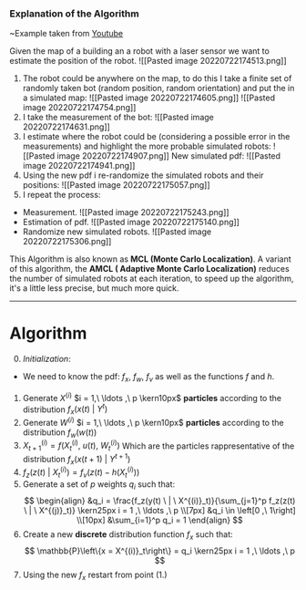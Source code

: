 ### Explanation of the Algorithm
~Example taken from [Youtube](https://www.youtube.com/watch?v=NrzmH_yerBU)

Given the map of a building an a robot with a laser sensor we want to estimate the position of the robot.
![[Pasted image 20220722174513.png]]

1. The robot could be anywhere on the map, to do this I take a finite set of randomly taken bot (random position, random orientation) and put the in a simulated map:
![[Pasted image 20220722174605.png]]
![[Pasted image 20220722174754.png]]
2. I take the measurement of the bot:
![[Pasted image 20220722174631.png]]
3. I estimate where the robot could be (considering a possible error in the measurements) and highlight the more probable simulated robots:
![[Pasted image 20220722174907.png]]
New simulated pdf:
![[Pasted image 20220722174941.png]]
4. Using the new pdf i re-randomize the simulated robots and their positions:
![[Pasted image 20220722175057.png]]
5. I repeat the process:
- Measurement.
![[Pasted image 20220722175243.png]]
- Estimation of pdf.
![[Pasted image 20220722175140.png]]
- Randomize new simulated robots.
![[Pasted image 20220722175306.png]]

This Algorithm is also known as **MCL (Monte Carlo Localization)**.
A variant of this algorithm, the **AMCL ( Adaptive Monte Carlo Localization)** reduces the number of simulated robots at each iteration, to speed up the algorithm, it's a little less precise, but much more quick.

---
# Algorithm
0. *Initialization*:
- We need to know the pdf: $f_x$, $f_w$, $f_v$ as well as the functions $f$ and $h$.
1. Generate $X^{(i)}$ $i = 1,\ \ldots ,\ p \kern10px$ **particles** according to the distribution $f_x(x(t) \ | \ Y^{t})$
2. Generate $W^{(i)}$ $i = 1,\ \ldots ,\ p \kern10px$ **particles** according to the distribution $f_w(w(t))$
3. $X^{(i)}_{t+1} = f\left(X^{(i)}_t ,\ u(t) ,\ W^{(i)}_t\right)$
Which are the particles rappresentative of the distribution $f_x(x(t+1) \ | \ Y^{t+1})$
4. $f_z(z(t)  \ |  \ X^{(i)}_t) = f_v\left(z(t) - h(X^{(i)}_t) \right)$
5. Generate a set of $p$ weights $q_i$ such that:
$$
\begin{align}
&q_i = \frac{f_z(y(t) \ | \ X^{(i)}_t)}{\sum_{j=1}^p f_z(z(t) \ | \ X^{(j)}_t)}
\kern25px i = 1 ,\ \ldots ,\ p
\\[7px]
&q_i \in \left[0 ,\ 1\right]
\\[10px]
&\sum_{i=1}^p q_i = 1
\end{align}
$$
6. Create a new **discrete** distribution function $f_x$ such that:
$$
\mathbb{P}\left\{x = X^{(i)}_t\right\} = q_i \kern25px i = 1 ,\ \ldots ,\ p
$$
7. Using the new $f_x$ restart from point (1.)